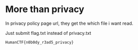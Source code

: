 # More than privacy

In privacy policy page url, they get the which file i want read.

Just submit flag.txt instead of privacy.txt

`HumanCTF{n0b0dy_r3ad5_privacy}`
